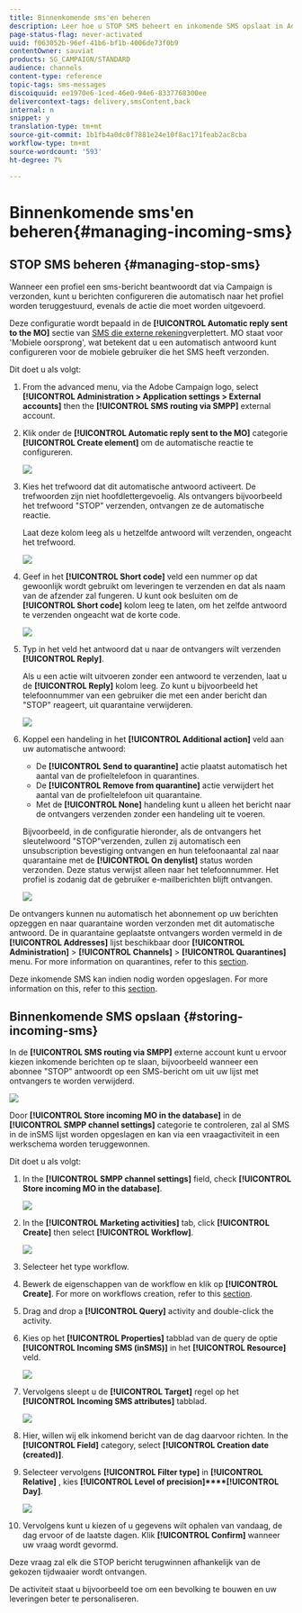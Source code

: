 ```yaml
---
title: Binnenkomende sms'en beheren
description: Leer hoe u STOP SMS beheert en inkomende SMS opslaat in Adobe Campaign.
page-status-flag: never-activated
uuid: f063052b-96ef-41b6-bf1b-4006de73f0b9
contentOwner: sauviat
products: SG_CAMPAIGN/STANDARD
audience: channels
content-type: reference
topic-tags: sms-messages
discoiquuid: ee1970e6-1ced-46e0-94e6-8337768300ee
delivercontext-tags: delivery,smsContent,back
internal: n
snippet: y
translation-type: tm+mt
source-git-commit: 1b1fb4a0dc0f7881e24e10f8ac171feab2ac8cba
workflow-type: tm+mt
source-wordcount: '593'
ht-degree: 7%

---
```



# Binnenkomende sms&#39;en beheren{#managing-incoming-sms}

## STOP SMS beheren {#managing-stop-sms}

Wanneer een profiel een sms-bericht beantwoordt dat via Campaign is verzonden, kunt u berichten configureren die automatisch naar het profiel worden teruggestuurd, evenals de actie die moet worden uitgevoerd.

Deze configuratie wordt bepaald in de **[!UICONTROL Automatic reply sent to the MO]** sectie van [SMS die externe rekening](../../administration/using/configuring-sms-channel.md#defining-an-sms-routing)verplettert. MO staat voor &#39;Mobiele oorsprong&#39;, wat betekent dat u een automatisch antwoord kunt configureren voor de mobiele gebruiker die het SMS heeft verzonden.

Dit doet u als volgt:

1. From the advanced menu, via the Adobe Campaign logo, select **[!UICONTROL Administration > Application settings > External accounts]** then the **[!UICONTROL SMS routing via SMPP]** external account.
1. Klik onder de **[!UICONTROL Automatic reply sent to the MO]** categorie **[!UICONTROL Create element]** om de automatische reactie te configureren.

   ![](assets/sms_mo_1.png)

1. Kies het trefwoord dat dit automatische antwoord activeert. De trefwoorden zijn niet hoofdlettergevoelig. Als ontvangers bijvoorbeeld het trefwoord &quot;STOP&quot; verzenden, ontvangen ze de automatische reactie.

   Laat deze kolom leeg als u hetzelfde antwoord wilt verzenden, ongeacht het trefwoord.

   ![](assets/sms_mo_2.png)

1. Geef in het **[!UICONTROL Short code]** veld een nummer op dat gewoonlijk wordt gebruikt om leveringen te verzenden en dat als naam van de afzender zal fungeren. U kunt ook besluiten om de **[!UICONTROL Short code]** kolom leeg te laten, om het zelfde antwoord te verzenden ongeacht wat de korte code.

   ![](assets/sms_mo_4.png)

1. Typ in het veld het antwoord dat u naar de ontvangers wilt verzenden **[!UICONTROL Reply]**.

   Als u een actie wilt uitvoeren zonder een antwoord te verzenden, laat u de **[!UICONTROL Reply]** kolom leeg. Zo kunt u bijvoorbeeld het telefoonnummer van een gebruiker die met een ander bericht dan &quot;STOP&quot; reageert, uit quarantaine verwijderen.

   ![](assets/sms_mo_3.png)

1. Koppel een handeling in het **[!UICONTROL Additional action]** veld aan uw automatische antwoord:

   * De **[!UICONTROL Send to quarantine]** actie plaatst automatisch het aantal van de profieltelefoon in quarantines.
   * De **[!UICONTROL Remove from quarantine]** actie verwijdert het aantal van de profieltelefoon uit quarantaine.
   * Met de **[!UICONTROL None]** handeling kunt u alleen het bericht naar de ontvangers verzenden zonder een handeling uit te voeren.

   Bijvoorbeeld, in de configuratie hieronder, als de ontvangers het sleutelwoord &quot;STOP&quot;verzenden, zullen zij automatisch een unsubscription bevestiging ontvangen en hun telefoonaantal zal naar quarantaine met de **[!UICONTROL On denylist]** status worden verzonden. Deze status verwijst alleen naar het telefoonnummer. Het profiel is zodanig dat de gebruiker e-mailberichten blijft ontvangen.

   ![](assets/sms_mo.png)

De ontvangers kunnen nu automatisch het abonnement op uw berichten opzeggen en naar quarantaine worden verzonden met dit automatische antwoord. De in quarantaine geplaatste ontvangers worden vermeld in de **[!UICONTROL Addresses]** lijst beschikbaar door **[!UICONTROL Administration]** > **[!UICONTROL Channels]** > **[!UICONTROL Quarantines]** menu. For more information on quarantines, refer to this [section](../../sending/using/understanding-quarantine-management.md).

Deze inkomende SMS kan indien nodig worden opgeslagen. For more information on this, refer to this [section](#storing-incoming-sms).

## Binnenkomende SMS opslaan {#storing-incoming-sms}

In de **[!UICONTROL SMS routing via SMPP]** externe account kunt u ervoor kiezen inkomende berichten op te slaan, bijvoorbeeld wanneer een abonnee &quot;STOP&quot; antwoordt op een SMS-bericht om uit uw lijst met ontvangers te worden verwijderd.

![](assets/sms_config_mo_1.png)

Door **[!UICONTROL Store incoming MO in the database]** in de **[!UICONTROL SMPP channel settings]** categorie te controleren, zal al SMS in de inSMS lijst worden opgeslagen en kan via een vraagactiviteit in een werkschema worden teruggewonnen.

Dit doet u als volgt:

1. In the **[!UICONTROL SMPP channel settings]** field, check **[!UICONTROL Store incoming MO in the database]**.

   ![](assets/sms_config_mo_2.png)

1. In the **[!UICONTROL Marketing activities]** tab, click **[!UICONTROL Create]** then select **[!UICONTROL Workflow]**.

   ![](assets/sms_config_mo_3.png)

1. Selecteer het type workflow.
1. Bewerk de eigenschappen van de workflow en klik op **[!UICONTROL Create]**. For more on workflows creation, refer to this [section](../../automating/using/building-a-workflow.md).
1. Drag and drop a **[!UICONTROL Query]** activity and double-click the activity.
1. Kies op het **[!UICONTROL Properties]** tabblad van de query de optie **[!UICONTROL Incoming SMS (inSMS)]** in het **[!UICONTROL Resource]** veld.

   ![](assets/sms_config_mo_4.png)

1. Vervolgens sleept u de **[!UICONTROL Target]** regel op het **[!UICONTROL Incoming SMS attributes]** tabblad.

   ![](assets/sms_config_mo_5.png)

1. Hier, willen wij elk inkomend bericht van de dag daarvoor richten. In the **[!UICONTROL Field]** category, select **[!UICONTROL Creation date (created)]**.
1. Selecteer vervolgens **[!UICONTROL Filter type]** in **[!UICONTROL Relative]** , kies **[!UICONTROL Level of precision]****[!UICONTROL Day]**.

   ![](assets/sms_config_mo_6.png)

1. Vervolgens kunt u kiezen of u gegevens wilt ophalen van vandaag, de dag ervoor of de laatste dagen. Klik **[!UICONTROL Confirm]** wanneer uw vraag wordt gevormd.

Deze vraag zal elk die STOP bericht terugwinnen afhankelijk van de gekozen tijdwaaier wordt ontvangen.

De activiteit staat u bijvoorbeeld toe om een bevolking te bouwen en uw leveringen beter te personaliseren.
